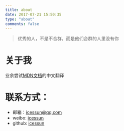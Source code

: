 ```yaml
---
title: about
date: 2017-07-21 15:50:35
type: "about"
comments: false
---
```


<blockquote class="blockquote-center">优秀的人，不是不合群，而是他们合群的人里没有你</blockquote>

# 关于我
业余尝试[MDN文档](https://developer.mozilla.org/zh-CN/docs/Web)的中文翻译

# 联系方式：
- 邮箱：icessun@qq.com
- weibo: [icessun](http://weibo.com/1994sunbin?topnav=1&wvr=6&topsug=1&is_all=1)
- github: [icessun](https://github.com/icessun)

